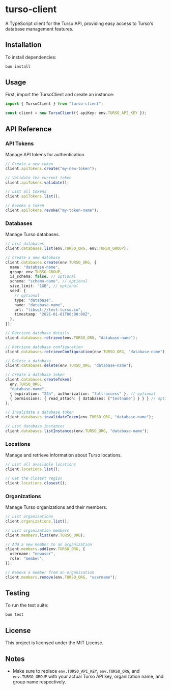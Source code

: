# turso-client

A TypeScript client for the Turso API, providing easy access to Turso's database management features.

## Installation

To install dependencies:

```bash
bun install
```

## Usage

First, import the TursoClient and create an instance:

```typescript
import { TursoClient } from "turso-client";

const client = new TursoClient({ apiKey: env.TURSO_API_KEY });
```

## API Reference

### API Tokens

Manage API tokens for authentication.

```typescript
// Create a new token
client.apiTokens.create("my-new-token");

// Validate the current token
client.apiTokens.validate();

// List all tokens
client.apiTokens.list();

// Revoke a token
client.apiTokens.revoke("my-token-name");
```

### Databases

Manage Turso databases.

```typescript
// List databases
client.databases.list(env.TURSO_ORG, env.TURSO_GROUP);

// Create a new database
client.databases.create(env.TURSO_ORG, {
  name: "database-name",
  group: env.TURSO_GROUP,
  is_schema: false, // optional
  schema: "schema-name", // optional
  size_limit: "1GB", // optional
  seed: {
    // optional
    type: "database",
    name: "database-name",
    url: "libsql://test.turso.io",
    timestamp: "2021-01-01T00:00:00Z",
  },
});

// Retrieve database details
client.databases.retrieve(env.TURSO_ORG, "database-name");

// Retrieve database configuration
client.databases.retrieveConfiguration(env.TURSO_ORG, "database-name");

// Delete a database
client.databases.delete(env.TURSO_ORG, "database-name");

// Create a database token
client.databases.createToken(
  env.TURSO_ORG,
  "database-name",
  { expiration: "24h", authorization: "full-access" }, // optional
  { permissions: { read_attach: { databases: ["testname"] } } } // optional
);

// Invalidate a database token
client.databases.invalidateToken(env.TURSO_ORG, "database-name");

// List database instances
client.databases.listInstances(env.TURSO_ORG, "database-name");
```

### Locations

Manage and retrieve information about Turso locations.

```typescript
// List all available locations
client.locations.list();

// Get the closest region
client.locations.closest();
```

### Organizations

Manage Turso organizations and their members.

```typescript
// List organizations
client.organizations.list();

// List organization members
client.members.list(env.TURSO_ORG);

// Add a new member to an organization
client.members.add(env.TURSO_ORG, {
  username: "newuser",
  role: "member",
});

// Remove a member from an organization
client.members.remove(env.TURSO_ORG, "username");
```

## Testing

To run the test suite:

```bash
bun test
```

## License

This project is licensed under the MIT License.

## Notes

- Make sure to replace `env.TURSO_API_KEY`, `env.TURSO_ORG`, and `env.TURSO_GROUP` with your actual Turso API key, organization name, and group name respectively.
